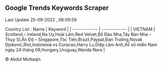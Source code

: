

## Google Trends Keywords Scraper 
 
Last Update 25-09-2022 , 06:09:59

Country List :
 Name  | Keyword |
| ------------- | ------------- |
| VIETNAM | Scotland – Ireland,Na Uy,Hoài Lâm,Red Velvet,Bồ Đào Nha,Tây Ban Nha – Thụy Sĩ,Ấn Độ – Singapore,Tóc Tiên,Brazil,Paypal,Đan Trường,Novak Djokovic,Riot,Indonesia vs Curacao,Harry Lu,Diệp Lâm Anh,Xổ số miền Nam ngày 24 tháng 09,Hungary,Uruguay,Wanda Nara |



© Abdul Muttaqin 

